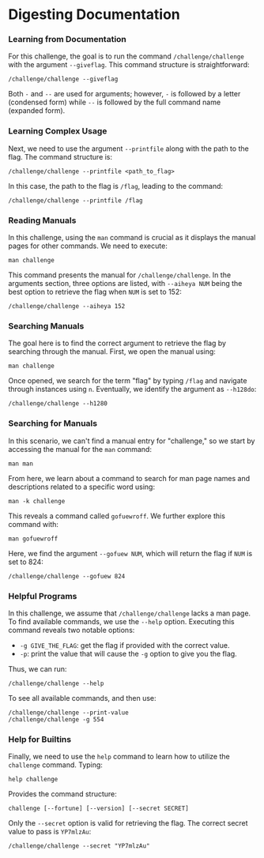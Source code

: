 
# Digesting Documentation

### Learning from Documentation
For this challenge, the goal is to run the command `/challenge/challenge` with the argument `--giveflag`. This command structure is straightforward:
```
/challenge/challenge --giveflag
```
Both `-` and `--` are used for arguments; however, `-` is followed by a letter (condensed form) while `--` is followed by the full command name (expanded form).

### Learning Complex Usage
Next, we need to use the argument `--printfile` along with the path to the flag. The command structure is:
```
/challenge/challenge --printfile <path_to_flag>
```
In this case, the path to the flag is `/flag`, leading to the command:
```
/challenge/challenge --printfile /flag
```

### Reading Manuals
In this challenge, using the `man` command is crucial as it displays the manual pages for other commands. We need to execute:
```
man challenge
```
This command presents the manual for `/challenge/challenge`. In the arguments section, three options are listed, with `--aiheya NUM` being the best option to retrieve the flag when `NUM` is set to 152:
```
/challenge/challenge --aiheya 152
```

### Searching Manuals
The goal here is to find the correct argument to retrieve the flag by searching through the manual. First, we open the manual using:
```
man challenge
```
Once opened, we search for the term "flag" by typing `/flag` and navigate through instances using `n`. Eventually, we identify the argument as `--h128do`:
```
/challenge/challenge --h1280
```

### Searching for Manuals
In this scenario, we can't find a manual entry for "challenge," so we start by accessing the manual for the `man` command:
```
man man
```
From here, we learn about a command to search for man page names and descriptions related to a specific word using:
```
man -k challenge
```
This reveals a command called `gofuewroff`. We further explore this command with:
```
man gofuewroff
```
Here, we find the argument `--gofuew NUM`, which will return the flag if `NUM` is set to 824:
```
/challenge/challenge --gofuew 824
```

### Helpful Programs
In this challenge, we assume that `/challenge/challenge` lacks a man page. To find available commands, we use the `--help` option. Executing this command reveals two notable options:
- `-g GIVE_THE_FLAG`: get the flag if provided with the correct value.
- `-p`: print the value that will cause the `-g` option to give you the flag.

Thus, we can run:
```
/challenge/challenge --help
```
To see all available commands, and then use:
```
/challenge/challenge --print-value
/challenge/challenge -g 554
```

### Help for Builtins
Finally, we need to use the `help` command to learn how to utilize the `challenge` command. Typing:
```
help challenge
```
Provides the command structure:
```
challenge [--fortune] [--version] [--secret SECRET]
```
Only the `--secret` option is valid for retrieving the flag. The correct secret value to pass is `YP7mlzAu`:
```
/challenge/challenge --secret "YP7mlzAu"
```

